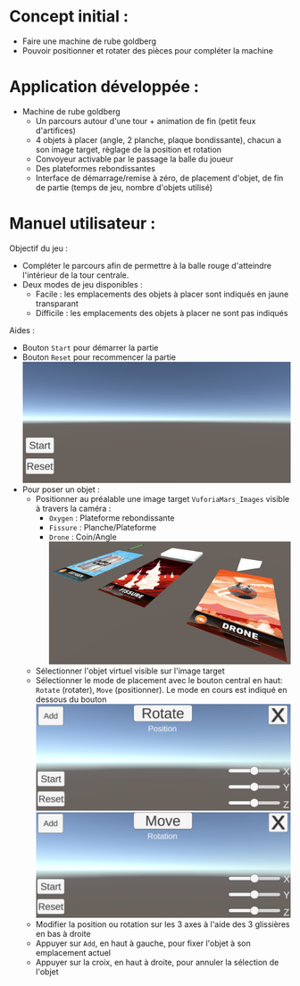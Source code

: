 # Concept initial :
- Faire une machine de rube goldberg
- Pouvoir positionner et rotater des pièces pour compléter la machine

# Application développée :
- Machine de rube goldberg
    - Un parcours autour d'une tour + animation de fin (petit feux d'artifices)
    - 4 objets à placer (angle, 2 planche, plaque bondissante), chacun a son image target, règlage de la position et rotation
    - Convoyeur activable par le passage la balle du joueur
    - Des plateformes rebondissantes
    - Interface de démarrage/remise à zéro, de placement d'objet, de fin de partie (temps de jeu, nombre d'objets utilisé)

# Manuel utilisateur :
Objectif du jeu :
- Compléter le parcours afin de permettre à la balle rouge d'atteindre l'intérieur de la tour centrale.
- Deux modes de jeu disponibles :
    - Facile : les emplacements des objets à placer sont indiqués en jaune transparant
    - Difficile : les emplacements des objets à placer ne sont pas indiqués

Aides :
- Bouton ``Start`` pour démarrer la partie
- Bouton ``Reset`` pour recommencer la partie
![ImagesReadMe/StartResetMenu.png](ImagesReadMe/StartResetMenu.png)
- Pour poser un objet :
    - Positionner au préalable une image target ``VuforiaMars_Images`` visible à travers la caméra :
        - ``Oxygen`` : Plateforme rebondissante
        - ``Fissure`` : Planche/Plateforme
        - ``Drone`` : Coin/Angle
    ![ImagesReadMe/ImagesTarget.png](ImagesReadMe/ImagesTarget.png)
    - Sélectionner l'objet virtuel visible sur l'image target
    - Sélectionner le mode de placement avec le bouton central en haut: ``Rotate`` (rotater), ``Move`` (positionner). Le mode en cours est indiqué en dessous du bouton
    ![ImagesReadMe/EditMenuRotate.png](ImagesReadMe/EditMenuRotate.png)
    ![ImagesReadMe/EditMenuMove.png](ImagesReadMe/EditMenuMove.png)
    - Modifier la position ou rotation sur les 3 axes à l'aide des 3 glissières en bas à droite
    - Appuyer sur ``Add``, en haut à gauche, pour fixer l'objet à son emplacement actuel
    - Appuyer sur la croix, en haut à droite, pour annuler la sélection de l'objet